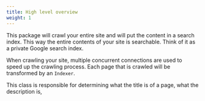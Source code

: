 ```yaml
---
title: High level overview
weight: 1
---
```


This package will crawl your entire site and will put the content in a search index. This way the entire contents of your site is searchable. Think of it as a private Google search index.

When crawling your site, multiple concurrent connections are used to speed up the crawling process. Each page that is crawled will be transformed by an `Indexer`. 

This class is responsible for determining what the title is of a page, what the description is, 

